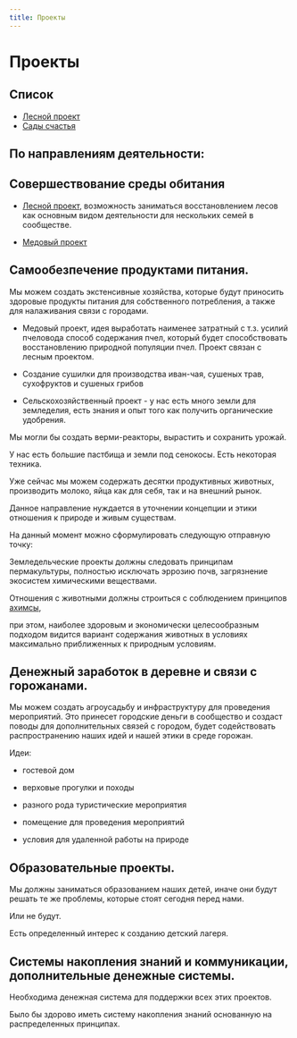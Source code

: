 ```yaml
---
title: Проекты
---
```



Проекты
=================

Список
------

 - [Лесной проект](forestry.md)
 - [Сады счастья](happy-garden.md)
 

По направлениям деятельности:
-----------------------------

Совершествование среды обитания
-------------------------------

 - [Лесной проект](forestry.md), возможность заниматься восстановлением лесов 
 как основным видом деятельности для нескольких семей в сообществе.
 
 - [Медовый проект](honey.md)


Самообезпечение продуктами питания.
-----------------------------------

Мы можем создать экстенсивные хозяйства, которые будут приносить здоровые продукты питания 
для собственного потребления, а также для налаживания связи с городами.

 - Медовый проект, идея выработать наименее затратный с т.з. усилий пчеловода 
 способ содержания пчел, который будет способствовать восстановлению природной популяции пчел.
 Проект связан с лесным проектом.
 
 - Создание сушилки для производства иван-чая, сушеных трав, сухофруктов и сушеных грибов
 
 - Сельскохозяйственный проект - у нас есть много земли для земледелия, 
 есть знания и опыт того как получить органические удобрения.
  
 Мы могли бы создать верми-реакторы, вырастить и сохранить урожай.
 
 
У нас есть большие пастбища и земли под сенокосы. Есть некоторая техника. 
 
Уже сейчас мы можем содержать десятки продуктивных животных, 
производить молоко, яйца как для себя, так и на внешний рынок.

 
Данное направление нуждается в уточнении концепции и этики отношения к природе и живым существам.

На данный момент можно сформулировать следующую отправную точку:
 
Земледельческие проекты должны следовать принципам пермакультуры, полностью исключать эррозию почв,
загрязнение экосистем химическими веществами.


Отношения с животными должны строиться с соблюдением принципов [ахимсы](https://ru.wikipedia.org/wiki/Ахимса), 

при этом, наиболее здоровым и экономически целесообразным подходом видится 
вариант содержания животных в условиях максимально приближенных к природным условиям. 



Денежный заработок в деревне и связи с горожанами.
--------------------------------------------------

Мы можем создать агроусадьбу и инфраструктуру для проведения мероприятий. 
Это принесет городские деньги в сообщество и создаст поводы для дополнительных связей с городом,
будет содействовать распространению наших идей и нашей этики в среде горожан.

Идеи:
 - гостевой дом
 
 - верховые прогулки и походы
 
 - разного рода туристические мероприятия
 
 - помещение для проведения мероприятий
 
 - условия для удаленной работы на природе 


Образовательные проекты.
------------------------

Мы должны заниматься образованием наших детей, иначе они будут решать те же проблемы, которые стоят сегодня перед нами.

Или не будут.

Есть определенный интерес к созданию детский лагеря.


Системы накопления знаний и коммуникации, дополнительные денежные системы. 
--------------------------------------------------------------------------

Необходима денежная система для поддержки всех этих проектов.

Было бы здорово иметь систему накопления знаний основанную на распределенных принципах.

